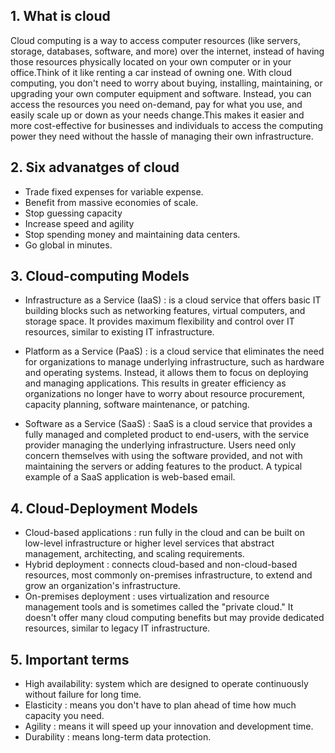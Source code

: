 ## 1. What is cloud
Cloud computing is a way to access computer resources (like servers, storage, databases, software, and more) over the internet, instead of having those resources physically located on your own computer or in your office.Think of it like renting a car instead of owning one. With cloud computing, you don't need to worry about buying, installing, maintaining, or upgrading your own computer equipment and software. Instead, you can access the resources you need on-demand, pay for what you use, and easily scale up or down as your needs change.This makes it easier and more cost-effective for businesses and individuals to access the computing power they need without the hassle of managing their own infrastructure.
## 2. Six advanatges of cloud 
- Trade fixed expenses for variable expense.
- Benefit from massive economies of scale.
- Stop guessing capacity
- Increase speed and agility
- Stop spending money and maintaining data centers.
-  Go global in minutes.
## 3. Cloud-computing Models
- Infrastructure as a Service (IaaS) : is a cloud service that offers basic IT building blocks such as networking features, virtual computers, and storage space. It provides maximum flexibility and control over IT resources, similar to existing IT infrastructure.
 
- Platform as a Service (PaaS) : is a cloud service that eliminates the need for organizations to manage underlying infrastructure, such as hardware and operating systems. Instead, it allows them to focus on deploying and managing applications. This results in greater efficiency as organizations no longer have to worry about resource procurement, capacity planning, software maintenance, or patching.

- Software as a Service (SaaS) : SaaS is a cloud service that provides a fully managed and completed product to end-users, with the service provider managing the underlying infrastructure. Users need only concern themselves with using the software provided, and not with maintaining the servers or adding features to the product. A typical example of a SaaS application is web-based email.


## 4. Cloud-Deployment Models

- Cloud-based applications : run fully in the cloud and can be built on low-level infrastructure or higher level services that abstract management, architecting, and scaling requirements.
- Hybrid deployment : connects cloud-based and non-cloud-based resources, most commonly on-premises infrastructure, to extend and grow an organization's infrastructure.
- On-premises deployment : uses virtualization and resource management tools and is sometimes called the "private cloud." It doesn't offer many cloud computing benefits but may provide dedicated resources, similar to legacy IT infrastructure.

## 5. Important terms 

- High availability: system which are designed to operate continuously without failure for long time.
- Elasticity : means you don't have to plan ahead of time how much capacity you need.
- Agility : means it will speed up your innovation and development time.
- Durability : means long-term data protection.
